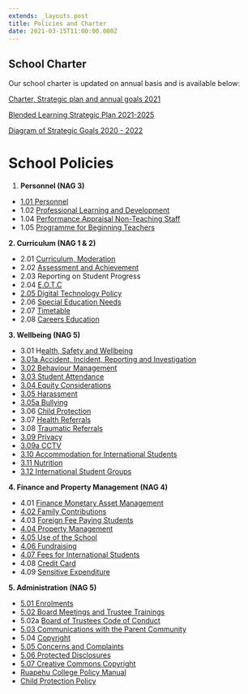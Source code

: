 ```yaml
---
extends: _layouts.post
title: Policies and Charter
date: 2021-03-15T11:00:00.000Z
---
```

## **School Charter**

Our school charter is updated on annual basis and is available below:

[Charter, Strategic plan and annual goals 2021](https://res.cloudinary.com/ruapehu-college/image/upload/v1615504356/Charter_Strategic_plan_and_annual_goals_2021_pocyxo.pdf)

[Blended Learning Strategic Plan 2021-2025](https://res.cloudinary.com/ruapehu-college/image/upload/v1615504355/Blended_Learning_Strategic_Plan_2021-2025_kfdogr.pdf)

[Diagram of Strategic Goals 2020 - 2022](https://res.cloudinary.com/ruapehu-college/image/upload/v1615504355/Diagram_of_Strategic_Goals_2020_-_2022_q04mxg.pdf)

# School Policies

1. **Personnel (NAG 3)**	

* [1.01	Personnel](https://res.cloudinary.com/ruapehu-college/image/upload/v1615504359/Policy_-_personnel_qb2phs.pdf)	
* 1.02	[Professional Learning and Development](https://res.cloudinary.com/ruapehu-college/image/upload/v1615847732/PERSONNEL-_PERFOMANACE_MANAGEMENT_PROFESSIONAL_LEARNING_DEVELOPMENT_rnr6zf.pdf)	
* 1.04	[Performance Appraisal Non-Teaching Staff](https://res.cloudinary.com/ruapehu-college/image/upload/v1615848063/PERFORMANCE_APPRAISAL_POLICY_NON-TEACHING_STAFF_p6965m.pdf)	
* 1.05	[Programme for Beginning Teachers](https://res.cloudinary.com/ruapehu-college/image/upload/v1615848063/Programme_for_beginning_teachers_knkght.pdf)



**2. Curriculum (NAG 1 & 2)**

* 2.01	[Curriculum, Moderation](https://res.cloudinary.com/ruapehu-college/image/upload/v1615847730/CURRICULUM_MODERATION_ASSESSMENT_ACHIEVEMENT_AND_REPORTING_POLICY_ni6qt5.pdf)
* 2.02	[Assessment and Achievement](https://res.cloudinary.com/ruapehu-college/image/upload/v1615847730/CURRICULUM_MODERATION_ASSESSMENT_ACHIEVEMENT_AND_REPORTING_POLICY_ni6qt5.pdf)	
* 2.03	Reporting on Student Progress	
* 2.04	[E.O.T.C	](https://res.cloudinary.com/ruapehu-college/image/upload/v1567644028/EOTC_Policy_Safety_Management_Plan_-_Version_2.1_26.08.19_kisqin.pdf)
* [2.05 Digital Technology Policy](https://res.cloudinary.com/ruapehu-college/image/upload/v1615504357/Policy_-_digital_technology_eiog2f.pdf)	
* 2.06	[Special Education Needs	](https://res.cloudinary.com/ruapehu-college/image/upload/v1615847729/EDUCATION_SUPPORT_FOR_STUDENTS_WITH_SPECIAL_NEEDS_qyb8lx.pdf)
* 2.07	[Timetable](https://res.cloudinary.com/ruapehu-college/image/upload/v1615847731/Timetable_Policy_tdel0x.pdf)	
* 2.08	[Careers Education](https://res.cloudinary.com/ruapehu-college/image/upload/v1615847726/CAREERS_EDUCATION_POLICY_gtwukg.pdf)	

**3.	Wellbeing (NAG 5)**

* 3.01	H[ealth, Safety and Wellbeing](https://res.cloudinary.com/ruapehu-college/image/upload/v1615847728/HEALTH_AND_SAFETY_WELLBEING_OF_STUDENTS_STAFF_AND_OTHER_PERSONS_lg6mdd.pdf)	
* [3.01a Accident, Incident, Reporting and Investigation](https://res.cloudinary.com/ruapehu-college/image/upload/v1615504355/Policy_-_accident_incident_reporting_and_investigation_w2ghmc.pdf)
* [3.02	Behaviour Management	](https://res.cloudinary.com/ruapehu-college/image/upload/v1615504356/Policy_-_behaviour_management_d2troa.pdf)
* [3.03	Student Attendance](https://res.cloudinary.com/ruapehu-college/image/upload/v1615504358/Policy_-_student_attendance_b8dhhs.pdf)
* [3.04 Equity Considerations](https://res.cloudinary.com/ruapehu-college/image/upload/v1615504357/Policy_-_equity_consideration_ccrhif.pdf)
* [3.05	Harassment](https://res.cloudinary.com/ruapehu-college/image/upload/v1615847728/Harassment_Policy_od0cth.pdf)	
* [3.05a Bullying](https://res.cloudinary.com/ruapehu-college/image/upload/v1615504355/Policy_-_anti-bullying_cdr7zb.pdf)
* 3.06	[Child Protection](https://res.cloudinary.com/ruapehu-college/image/upload/v1615847726/Child_Protection_Policy_ykwope.pdf)	
* 3.07	[Health Referrals](https://res.cloudinary.com/ruapehu-college/image/upload/v1615848618/Health_Policy_iqqnt4.pdf)	
* 3.08	[Traumatic Referrals](https://res.cloudinary.com/ruapehu-college/image/upload/v1615847731/Traumatic_Incidents_dxsdja.pdf)
* [3.09	Privacy](https://res.cloudinary.com/ruapehu-college/image/upload/v1615504359/Policy_-_privacy_uvycvr.pdf)
* [3.09a CCTV](https://res.cloudinary.com/ruapehu-college/image/upload/v1615504356/Policy_-_cctv_pv3ly4.pdf)	
* [3.10	Accommodation for International Students	](https://res.cloudinary.com/ruapehu-college/image/upload/v1615504358/Policy_-_international_accommodation_for_fee_paying_students_fbrinv.pdf)
* [3.11	Nutrition](https://res.cloudinary.com/ruapehu-college/image/upload/v1615504358/Policy_-_nutrition.docx_qlgp7i.pdf)
* [3.12	International Student Groups](https://res.cloudinary.com/ruapehu-college/image/upload/v1615504358/Policy_-_international_student_groups_uuzbck.pdf)

**4.	Finance and Property Management (NAG 4)**

* 4.01	[Finance Monetary Asset Management](https://res.cloudinary.com/ruapehu-college/image/upload/v1615847728/Finance_Monetary_Policy_dquse8.pdf)	
* [4.02 Family Contributions](https://res.cloudinary.com/ruapehu-college/image/upload/v1615504357/Policy_-_Family_Contributions_xtrs6c.pdf)
* 4.03 [Foreign Fee Paying Students](https://res.cloudinary.com/ruapehu-college/image/upload/v1615504358/Policy_-_foreign_fee_paying_students_kxawfs.pdf)
* [4.04 Property Management](https://res.cloudinary.com/ruapehu-college/image/upload/v1615504359/Policy_-_property_management_zrk2z5.pdf)
* [4.05 Use of the School](https://res.cloudinary.com/ruapehu-college/image/upload/v1615504359/Policy_-_use_of_school_ccgiqw.pdf)
* [4.06 Fundraising](https://res.cloudinary.com/ruapehu-college/image/upload/v1615504358/Policy_-_fundraising_krlnbk.pdf)
* [4.07	Fees for International Students	](https://res.cloudinary.com/ruapehu-college/image/upload/v1615504358/Policy_-_foreign_fee_paying_students_kxawfs.pdf)
* 4.08	[Credit Card	](https://res.cloudinary.com/ruapehu-college/image/upload/v1615847727/Credit_Card_Policy_q2uaj9.pdf)
* 4.09	[Sensitive Expenditure](https://res.cloudinary.com/ruapehu-college/image/upload/v1615847731/Sensitive_Expenditure_Policy_lwbwld.pdf)	

**5.	Administration (NAG 5)**

* [5.01	Enrolments](https://res.cloudinary.com/ruapehu-college/image/upload/v1615504357/Policy_-_enrolments_zjugln.pdf)
* [5.02	Board Meetings and Trustee Trainings](https://res.cloudinary.com/ruapehu-college/image/upload/v1615504356/Policy_-_Board_Meetings_zctmxe.pdf)
* 5.02a [Board of Trustees Code of Conduct](https://res.cloudinary.com/ruapehu-college/image/upload/v1615847726/BoT_Governance_egrwoq.pdf)
* [5.03 Communications with the Parent Community](https://res.cloudinary.com/ruapehu-college/image/upload/v1615504356/Policy_-_communications_with_parent_community_ue69ka.pdf)
* 5.04 [Copyright](https://res.cloudinary.com/ruapehu-college/image/upload/v1615504356/Policy_-_copyright_policy_gmbodf.pdf)	
* [5.05	Concerns and Complaints](https://res.cloudinary.com/ruapehu-college/image/upload/v1615504357/Policy_-_concerns_and_complaints_smnzii.pdf)	
* [5.06	Protected Disclosures](https://res.cloudinary.com/ruapehu-college/image/upload/v1615847730/PROTECTED_DISCLOSURES_bwpwia.pdf)	
* [5.07	Creative Commons Copyright	](https://res.cloudinary.com/ruapehu-college/image/upload/v1615847726/Creative_Commons_Copyright_Policy_prrnya.pdf)
* [Ruapehu College Policy Manual](https://res.cloudinary.com/ruapehu-college/image/upload/v1571090890/Ruapehu_College_POLICY_MANUAL_2019_2_Oct_2019_p7pcqo.pdf)
* [Child Protection Policy](https://res.cloudinary.com/ruapehu-college/image/upload/v1567643373/Child_protection_policy_2019_qmvqdt.pdf)
